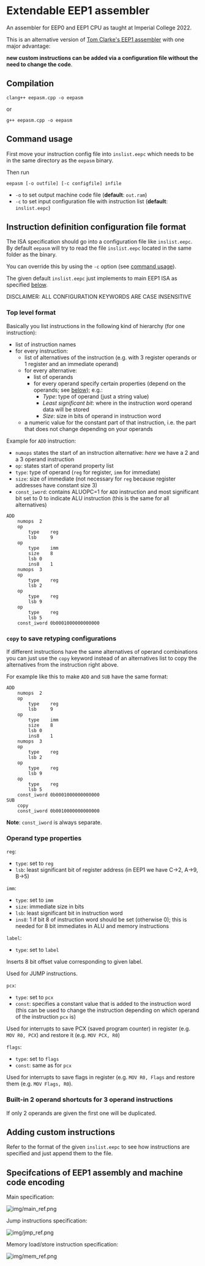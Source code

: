 # Extendable EEP1 assembler

An assembler for EEP0 and EEP1 CPU as taught at Imperial College 2022.

This is an alternative version of [Tom Clarke's EEP1 assembler](https://github.com/tomcl/eepAssembler) with one major advantage:

**new custom instructions can be added via a configuration file without the need to change the code**.

## Compilation

```
clang++ eepasm.cpp -o eepasm
```

or

```
g++ eepasm.cpp -o eepasm
```

## Command usage

First move your instruction config file into `inslist.eepc` which needs to be in
the same directory as the `eepasm` binary.

Then run

```
eepasm [-o outfile] [-c configfile] infile
```

* `-o` to set output machine code file (**default**: `out.ram`)
* `-c` to set input configuration file with instruction list (**default**: `inslist.eepc`)

## Instruction definition configuration file format

The ISA specification should go into a configuration file like `inslist.eepc`.
By default `eepasm` will try to read the file `inslist.eepc` located in the same folder as the binary.

You can override this by using the `-c` option (see [command usage](#command-usage)).

The given default `inslist.eepc` just implements to main EEP1 ISA as specified [below](#specifcations-of-eep1-assembly-and-machine-code-encoding).

DISCLAIMER: ALL CONFIGURATION KEYWORDS ARE CASE INSENSITIVE

### Top level format

Basically you list instructions in the following kind of hierarchy (for one instruction):

* list of instruction names
* for every instruction:
	* list of alternatives of the instruction (e.g. with 3 register operands or 1 register and an immediate operand)
	* for every alternative:
		* list of operands
		* for every operand specify certain properties (depend on the operands; see [below](#operand-type-properties)); e.g.:
			* *Type*: type of operand (just a string value)
			* *Least significant bit*: where in the instruction word operand data will be stored
			* *Size*: size in bits of operand in instruction word
	* a numeric value for the constant part of that instruction, i.e. the part that does not change depending on your operands

Example for `ADD` instruction:

* `numops` states the start of an instruction alternative: *here* we have a 2 and a 3 operand instruction
* `op`: states start of operand property list
* `type`: type of operand (`reg` for register, `imm` for immediate)
* `size`: size of immediate (not necessary for `reg` because register addresses have constant size 3)
* `const_iword`: contains ALUOPC=1 for `ADD` instruction and most significant bit set to 0 to indicate ALU instruction (this is the same for all alternatives)

```
ADD
	numops	2
	op
		type	reg
		lsb 	9
	op
		type	imm
		size	8
		lsb	0
		ins8	1
	numops	3
	op
		type	reg
		lsb	2
	op
		type	reg
		lsb	9
	op
		type	reg
		lsb	5
	const_iword	0b0001000000000000
```

### `copy` to save retyping configurations

If different instructions have the same alternatives of operand combinations you
can just use the `copy` keyword instead of an alternatives list to copy the alternatives
from the instruction right above.

For example like this to make `ADD` and `SUB` have the same format:

```
ADD
	numops	2
	op
		type	reg
		lsb 	9
	op
		type	imm
		size	8
		lsb	0
		ins8	1
	numops	3
	op
		type	reg
		lsb	2
	op
		type	reg
		lsb	9
	op
		type	reg
		lsb	5
	const_iword	0b0001000000000000
SUB
	copy
	const_iword	0b0010000000000000
```

**Note**: `const_iword` is always separate.

### Operand type properties

`reg`:

* `type`: set to `reg`
* `lsb`: least significant bit of register address (in EEP1 we have C->2, A->9, B->5)

`imm`:

* `type`: set to `imm`
* `size`: immediate size in bits
* `lsb`: least significant bit in instruction word
* `ins8`: 1 if bit 8 of instruction word should be set (otherwise 0); this is needed for 8 bit immediates in ALU and memory instructions

`label`:

* `type`: set to `label`

Inserts 8 bit offset value corresponding to given label.

Used for JUMP instructions.

`pcx`:

* `type`: set to `pcx`
* `const`: specifies a constant value that is added to the instruction word (this can be used to change the instruction depending on which operand of the instruction `pcx` is)

Used for interrupts to save PCX (saved program counter) in register (e.g. `MOV R0, PCX`) and restore it (e.g. `MOV PCX, R0`)

`flags`:

* `type`: set to `flags`
* `const`: same as for `pcx`

Used for interrupts to save flags in register (e.g. `MOV R0, Flags` and restore them (e.g. `MOV Flags, R0`).


### Built-in 2 operand shortcuts for 3 operand instructions

If only 2 operands are given the first one will be duplicated.

## Adding custom instructions

Refer to the format of the given `inslist.eepc` to see how instructions are specified and just append them to the file.

## Specifcations of EEP1 assembly and machine code encoding

Main specification:

![img/main_ref.png](img/main_ref.png)

Jump instructions specification:

![img/jmp_ref.png](img/jmp_ref.png)

Memory load/store instruction specification:

![img/mem_ref.png](img/mem_ref.png)
